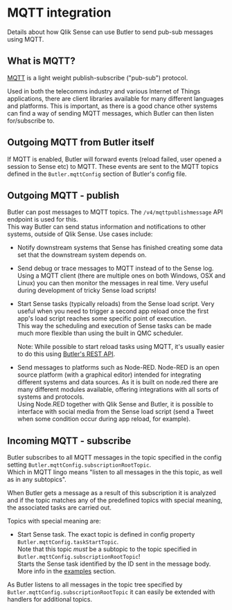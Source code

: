# MQTT integration

Details about how Qlik Sense can use Butler to send pub-sub messages using MQTT.

## What is MQTT?

[MQTT](https://mqtt.org) is a light weight publish-subscribe ("pub-sub") protocol.

Used in both the telecomms industry and various Internet of Things applications, there are client libraries available for many different languages and platforms. This is important, as there is a good chance other systems can find a way of sending MQTT messages, which Butler can then listen for/subscribe to.

## Outgoing MQTT from Butler itself

If MQTT is enabled, Butler will forward events (reload failed, user opened a session to Sense etc) to MQTT. These events are sent to the MQTT topics defined in the `Butler.mqttConfig` section of Butler's config file.

## Outgoing MQTT - publish

Butler can post messages to MQTT topics. The `/v4/mqttpublishmessage` API endpoint is used for this.  
This way Butler can send status information and notifications to other systems, outside of Qlik Sense. Use cases include:

- Notify downstream systems that Sense has finished creating some data set that the downstream system depends on.
- Send debug or trace messages to MQTT instead of to the Sense log. Using a MQTT client (there are multiple ones on both Windows, OSX and Linux) you can then monitor the messages in real time. Very useful during development of tricky Sense load scripts!
- Start Sense tasks (typically reloads) from the Sense load script. Very useful when you need to trigger a second app reload once the first app's load script reaches some specific point of execution.  
  This way the scheduling and execution of Sense tasks can be made much more flexible than using the built in QMC scheduler.

  Note: While possible to start reload tasks using MQTT, it's usually easier to do this using [Butler's REST API](/docs/reference/rest-api).

- Send messages to platforms such as Node-RED. Node-RED is an open source platform (with a graphical editor) intended for integrating different systems and data sources. As it is built on node.red there are many different modules available, offering integrations with all sorts of systems and protocols.  
  Using Node.RED together with Qlik Sense and Butler, it is possible to interface with social media from the Sense load script (send a Tweet when some condition occur during app reload, for example).

## Incoming MQTT - subscribe

Butler subscribes to all MQTT messages in the topic specified in the config setting `Butler.mqttConfig.subscriptionRootTopic`.  
Which in MQTT lingo means "listen to all messages in the this topic, as well as in any subtopics".

When Butler gets a message as a result of this subscription it is analyzed and if the topic matches any of the predefined topics with special meaning, the associated tasks are carried out.

Topics with special meaning are:

- Start Sense task. The exact topic is defined in config property `Butler.mqttConfig.taskStartTopic`.  
  Note that this topic _must_ be a subtopic to the topic specified in `Butler.mqttConfig.subscriptionRootTopic`!  
  Starts the Sense task identified by the ID sent in the message body. More info in the [examples](/docs/examples/start-task/start-task-from-mqtt/#use-mqtt-to-start-sense-tasks) section.

As Butler listens to all messages in the topic tree specified by `Butler.mqttConfig.subscriptionRootTopic` it can easily be extended with handlers for additional topics.